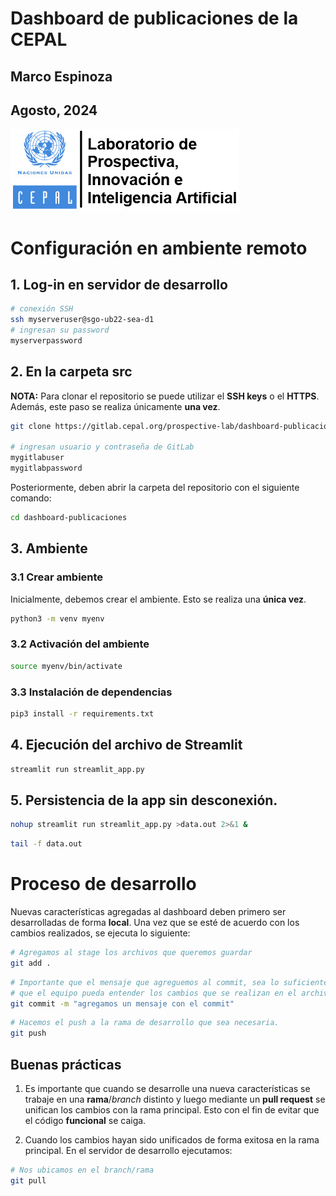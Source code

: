 # Dashboard de publicaciones de la CEPAL
## Marco Espinoza
## Agosto, 2024

![logo-lab](Image.png)

# Configuración en ambiente remoto

## 1. Log-in en servidor de desarrollo

```bash
# conexión SSH
ssh myserveruser@sgo-ub22-sea-d1
# ingresan su password
myserverpassword
```
## 2. En la carpeta src

**NOTA:** Para clonar el repositorio se puede utilizar el **SSH keys** o el **HTTPS**. 
Además, este paso se realiza únicamente **una vez**. 

```bash
git clone https://gitlab.cepal.org/prospective-lab/dashboard-publicaciones.git

# ingresan usuario y contraseña de GitLab
mygitlabuser
mygitlabpassword
```
Posteriormente, deben abrir la carpeta del repositorio con el siguiente comando:

```bash
cd dashboard-publicaciones
```

## 3. Ambiente

### 3.1 Crear ambiente
Inicialmente, debemos crear el ambiente. Esto se realiza una **única vez**.

```bash
python3 -m venv myenv
```

### 3.2 Activación del ambiente

```bash
source myenv/bin/activate
```

### 3.3 Instalación de dependencias 

```bash
pip3 install -r requirements.txt 
```

## 4. Ejecución del archivo de Streamlit

 ```bash
streamlit run streamlit_app.py
```

## 5. Persistencia de la app sin desconexión.

```bash
nohup streamlit run streamlit_app.py >data.out 2>&1 &
```

```bash
tail -f data.out 
```


# Proceso de desarrollo

Nuevas características agregadas al dashboard deben primero ser desarrolladas de forma **local**. Una vez que se esté de acuerdo con los cambios realizados, se ejecuta lo siguiente: 

```bash
# Agregamos al stage los archivos que queremos guardar
git add .
```

```bash
# Importante que el mensaje que agreguemos al commit, sea lo suficientemente robusto para 
# que el equipo pueda entender los cambios que se realizan en el archivo.
git commit -m "agregamos un mensaje con el commit"
```

```bash
# Hacemos el push a la rama de desarrollo que sea necesaria.
git push
```

## Buenas prácticas

1. Es importante que cuando se desarrolle una nueva características se trabaje en una **rama**/*branch* distinto y luego mediante un **pull request** se unifican los cambios con la rama principal. Esto con el fin de evitar que el código **funcional** se caiga. 

2. Cuando los cambios hayan sido unificados de forma exitosa en la rama principal. En el servidor de desarrollo ejecutamos: 

```bash
# Nos ubicamos en el branch/rama 
git pull
```